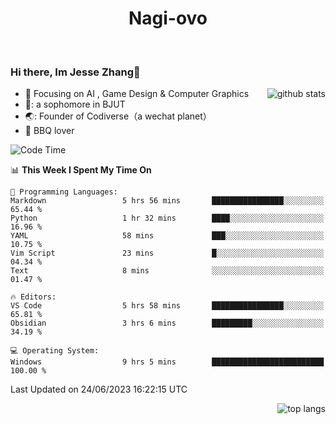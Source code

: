 

<!--
**Nagi-ovo/Nagi-ovo** is a ✨ _special_ ✨ repository because its `README.md` (this file) appears on your GitHub profile.

Here are some ideas to get you started:

- 🔭 I’m currently working on ...
- 🌱 I’m currently learning ...
- 👯 I’m looking to collaborate on ...
- 🤔 I’m looking for help with ...
- 💬 Ask me about ...
- 📫 How to reach me: ...
- 😄 Pronouns: ...
- ⚡ Fun fact: ...
-->
<h1 align="center">Nagi-ovo</h3>


<br />

 ### Hi there, Im Jesse Zhang👋

<img align='right' src="https://github-readme-stats-git-main-nagi-ovo.vercel.app/api?username=Nagi-ovo&count_private=true&show_icons=true&theme=dracula&hide_title=true" alt="github stats" />

- :orange_book: Focusing on AI , Game Design & Computer Graphics
- 🔬: a sophomore in BJUT
- 🌏: Founder of Codiverse（a wechat planet）
- :meat_on_bone: BBQ lover 


<!--START_SECTION:waka-->
![Code Time](http://img.shields.io/badge/Code%20Time-33%20hrs%2056%20mins-blue)

📊 **This Week I Spent My Time On** 

```text
💬 Programming Languages: 
Markdown                 5 hrs 56 mins       ████████████████░░░░░░░░░   65.44 % 
Python                   1 hr 32 mins        ████░░░░░░░░░░░░░░░░░░░░░   16.96 % 
YAML                     58 mins             ███░░░░░░░░░░░░░░░░░░░░░░   10.75 % 
Vim Script               23 mins             █░░░░░░░░░░░░░░░░░░░░░░░░   04.34 % 
Text                     8 mins              ░░░░░░░░░░░░░░░░░░░░░░░░░   01.47 % 

🔥 Editors: 
VS Code                  5 hrs 58 mins       ████████████████░░░░░░░░░   65.81 % 
Obsidian                 3 hrs 6 mins        █████████░░░░░░░░░░░░░░░░   34.19 % 

💻 Operating System: 
Windows                  9 hrs 5 mins        █████████████████████████   100.00 % 
```


 Last Updated on 24/06/2023 16:22:15 UTC
<!--END_SECTION:waka-->


<img align='right' src='https://github-readme-stats-git-main-nagi-ovo.vercel.app/api/top-langs/?username=Nagi-ovo&layout=compact' alt='top langs' />
<br />



